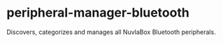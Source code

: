 # peripheral-manager-bluetooth

Discovers, categorizes and manages all NuvlaBox Bluetooth peripherals.


